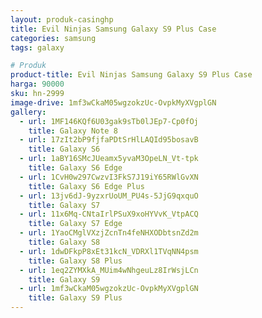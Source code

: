 ```yaml
---
layout: produk-casinghp
title: Evil Ninjas Samsung Galaxy S9 Plus Case
categories: samsung
tags: galaxy

# Produk
product-title: Evil Ninjas Samsung Galaxy S9 Plus Case
harga: 90000
sku: hn-2999
image-drive: 1mf3wCkaM05wgzokzUc-OvpkMyXVgplGN
gallery:
  - url: 1MF146KQf6U03gak9sTb0lJEp7-Cp0fOj
    title: Galaxy Note 8
  - url: 17zIt2bP9fjfaPDtSrHlLAQId95bosavB
    title: Galaxy S6
  - url: 1aBY16SMcJUeamx5yvaM3OpeLN_Vt-tpk
    title: Galaxy S6 Edge
  - url: 1CvH0w297CwzvI3FkS7J19iY65RWlGvXN
    title: Galaxy S6 Edge Plus
  - url: 13jv6dJ-9yzxrUoUM_PU4s-5JjG9qxquO
    title: Galaxy S7
  - url: 11x6Mq-CNtaIrlPSuX9xoHYVvK_VtpACQ
    title: Galaxy S7 Edge
  - url: 1YaoCMglVXzjZcnTn4feNHXODbtsnZd2m
    title: Galaxy S8
  - url: 1dwDFkpP8xEt31kcN_VDRXl1TVqNN4psm
    title: Galaxy S8 Plus
  - url: 1eq2ZYMXkA_MUim4wNhgeuLz8IrWsjLCn
    title: Galaxy S9
  - url: 1mf3wCkaM05wgzokzUc-OvpkMyXVgplGN
    title: Galaxy S9 Plus
---
```

